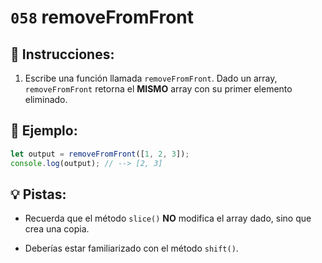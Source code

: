 # `058` removeFromFront

## 📝 Instrucciones:

1. Escribe una función llamada `removeFromFront`. Dado un array, `removeFromFront` retorna el **MISMO** array con su primer elemento eliminado.

## 📎 Ejemplo:

```Javascript
let output = removeFromFront([1, 2, 3]);
console.log(output); // --> [2, 3]
```

## 💡 Pistas:

+ Recuerda que el método `slice()` **NO** modifica el array dado, sino que crea una copia.

+ Deberías estar familiarizado con el método `shift()`.
